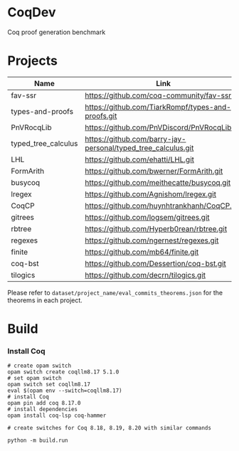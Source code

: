 # CoqDev
Coq proof generation benchmark

# Projects
| Name | Link |
| --- | --- |
| fav-ssr | https://github.com/coq-community/fav-ssr.git |
| types-and-proofs | https://github.com/TiarkRompf/types-and-proofs.git |
| PnVRocqLib | https://github.com/PnVDiscord/PnVRocqLib.git |
| typed_tree_calculus | https://github.com/barry-jay-personal/typed_tree_calculus.git |
| LHL | https://github.com/ehatti/LHL.git |
| FormArith | https://github.com/bwerner/FormArith.git |
| busycoq | https://github.com/meithecatte/busycoq.git |
| lregex | https://github.com/Agnishom/lregex.git |
| CoqCP | https://github.com/huynhtrankhanh/CoqCP.git |
| gitrees | https://github.com/logsem/gitrees.git |
| rbtree | https://github.com/Hyperb0rean/rbtree.git |
| regexes | https://github.com/ngernest/regexes.git |
| finite | https://github.com/mb64/finite.git |
| coq-bst | https://github.com/Dessertion/coq-bst.git |
| tilogics | https://github.com/decrn/tilogics.git |

Please refer to `dataset/project_name/eval_commits_theorems.json` for the theorems in each project.

# Build 
### Install Coq 
```
# create opam switch
opam switch create coqllm8.17 5.1.0
# set opam switch
opam switch set coqllm8.17
eval $(opam env --switch=coqllm8.17) 
# install Coq
opam pin add coq 8.17.0
# install dependencies
opam install coq-lsp coq-hammer

# create switches for Coq 8.18, 8.19, 8.20 with similar commands
```

```
python -m build.run
```